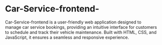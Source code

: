 # Car-Service-frontend-

Car-Service-frontend is a user-friendly web application designed to manage car service bookings, providing an intuitive interface for customers to schedule and track their vehicle maintenance. Built with HTML, CSS, and JavaScript, it ensures a seamless and responsive experience.
